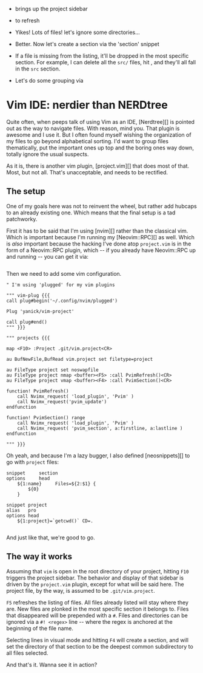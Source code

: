 * <F10> brings up the project sidebar

* <F5> to refresh

* Yikes! Lots of files! let's ignore some directories...

* Better. Now let's create a section via the 'section' snippet

* If a file is missing from the listing, it'll be dropped 
    in the most specific section. For example, I can delete
    all the `src/` files, hit <F5>, and they'll all fall in the
    `src` section.

* Let's do some grouping via <F4>

# Vim IDE: nerdier than NERDtree

Quite often, when peeps talk of using Vim as an IDE, [Nerdtree][]
is pointed out as the way to navigate files. With reason, mind you.
That plugin is awesome and I use it. But I often found myself wishing
the organization of my files to go beyond alphabetical sorting.
I'd want to group files thematically, put the important ones up top and
the boring ones way down, totally ignore the usual suspects.

As it is, there is another vim plugin, [project.vim][] that does most of
that. Most, but not all. That's unacceptable, and needs to be
rectified.

## The setup

One of my goals here was not to reinvent the wheel, but rather add hubcaps to
an already existing one. Which means that the final setup is a tad patchworky.

First it has to be said that I'm using [nvim][] rather than the classical vim.
Which is important because I'm running my [Neovim::RPC][] as well. Which is
*also* important because the hacking I've done atop `project.vim` is in the
form of a Neovim::RPC plugin, which -- if you already have Neovim::RPC up and
running -- you can get it via:

```
```

Then we need to add some vim configuration.


```
" I'm using 'plugged' for my vim plugins

""" vim-plug {{{
call plug#begin('~/.config/nvim/plugged')

Plug 'yanick/vim-project'

call plug#end()
""" }}}

""" projects {{{

map <F10> :Project .git/vim.project<CR>

au BufNewFile,BufRead vim.project set filetype=project

au FileType project set noswapfile
au FileType project nmap <buffer><F5> :call PvimRefresh()<CR>
au FileType project vmap <buffer><F4> :call PvimSection()<CR>

function! PvimRefresh() 
    call Nvimx_request( 'load_plugin', 'Pvim' )
    call Nvimx_request('pvim_update')
endfunction

function! PvimSection() range 
    call Nvimx_request( 'load_plugin', 'Pvim' )
    call Nvimx_request( 'pvim_section', a:firstline, a:lastline )
endfunction

""" }}}
```

Oh yeah, and because I'm a lazy bugger, I also defined 
[neosnippets][] to go with `project` files:

```
snippet     section
options     head
    ${1:name}     Files=${2:$1} {
        ${0}
    }

snippet project
alias   pro
options head
    ${1:project}=`getcwd()` CD=. 
    
```

And just like that, we're good to go.

## The way it works

Assuming that `vim` is open in the root directory of your project,
hitting `F10` triggers the project sidebar.  The behavior and display
of that sidebar is driven by the `project.vim` plugin, except for what will be
said here. The project file, by the way, is assumed to be `.git/vim.project`. 


`F5` refreshes the listing of files. All files already
listed will stay where they are. New files are plonked in the most specific
section it belongs to. Files that disappeared will be prepended with a `#`.
Files and directories can be ignored via a `#! <regex>` line -- where the
regex is anchored at the beginning of the file name.

Selecting lines in visual mode and hitting `F4` will create a section, and
will set the directory of that section to be the deepest common subdirectory
to all files selected.

And that's it. Wanna see it in action?
